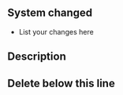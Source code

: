 ## System changed
- List your changes here

## Description

<!--- Briefly describe what this change will do -->

## Delete below this line
<!--- Did you remember to run the tests and generate a build? -->
<!--- Did you change the ticket URL on the top of this message? -->
<!--- Remember to copy the Pull Request body into the commit message -->